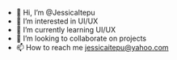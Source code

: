 - 👋 Hi, I’m @JessicaItepu
- 👀 I’m interested in UI/UX
- 🌱 I’m currently learning UI/UX
- 💞️ I’m looking to collaborate on projects
- 📫 How to reach me jessicaitepu@yahoo.com

<!---
JessicaItepu/JessicaItepu is a ✨ special ✨ repository because its `README.md` (this file) appears on your GitHub profile.
You can click the Preview link to take a look at your changes.
--->

